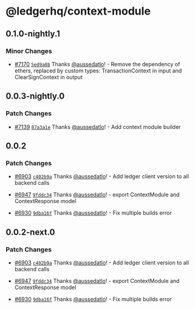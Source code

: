 # @ledgerhq/context-module

## 0.1.0-nightly.1

### Minor Changes

- [#7170](https://github.com/LedgerHQ/ledger-live/pull/7170) [`5ed9a8b`](https://github.com/LedgerHQ/ledger-live/commit/5ed9a8b08d4cb751f86313eb9eace72b37499cad) Thanks [@aussedatlo](https://github.com/aussedatlo)! - Remove the dependency of ethers, replaced by custom types: TransactionContext in input and ClearSignContext in output

## 0.0.3-nightly.0

### Patch Changes

- [#7139](https://github.com/LedgerHQ/ledger-live/pull/7139) [`87a3a1e`](https://github.com/LedgerHQ/ledger-live/commit/87a3a1ee2d5ed3dae2251b4a8683063b07ee1df8) Thanks [@aussedatlo](https://github.com/aussedatlo)! - Add context module builder

## 0.0.2

### Patch Changes

- [#6903](https://github.com/LedgerHQ/ledger-live/pull/6903) [`c402b9a`](https://github.com/LedgerHQ/ledger-live/commit/c402b9a88a78b372842a11315935ad83878df5dd) Thanks [@aussedatlo](https://github.com/aussedatlo)! - Add ledger client version to all backend calls

- [#6947](https://github.com/LedgerHQ/ledger-live/pull/6947) [`9fddc34`](https://github.com/LedgerHQ/ledger-live/commit/9fddc34d9487e8647b3aed22d6f8c7bf905c50b8) Thanks [@aussedatlo](https://github.com/aussedatlo)! - export ContextModule and ContextResponse model

- [#6930](https://github.com/LedgerHQ/ledger-live/pull/6930) [`9dba16f`](https://github.com/LedgerHQ/ledger-live/commit/9dba16fe96bc6a0c2421e11e956d43931aac14e3) Thanks [@aussedatlo](https://github.com/aussedatlo)! - Fix multiple builds error

## 0.0.2-next.0

### Patch Changes

- [#6903](https://github.com/LedgerHQ/ledger-live/pull/6903) [`c402b9a`](https://github.com/LedgerHQ/ledger-live/commit/c402b9a88a78b372842a11315935ad83878df5dd) Thanks [@aussedatlo](https://github.com/aussedatlo)! - Add ledger client version to all backend calls

- [#6947](https://github.com/LedgerHQ/ledger-live/pull/6947) [`9fddc34`](https://github.com/LedgerHQ/ledger-live/commit/9fddc34d9487e8647b3aed22d6f8c7bf905c50b8) Thanks [@aussedatlo](https://github.com/aussedatlo)! - export ContextModule and ContextResponse model

- [#6930](https://github.com/LedgerHQ/ledger-live/pull/6930) [`9dba16f`](https://github.com/LedgerHQ/ledger-live/commit/9dba16fe96bc6a0c2421e11e956d43931aac14e3) Thanks [@aussedatlo](https://github.com/aussedatlo)! - Fix multiple builds error
